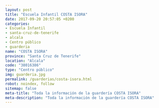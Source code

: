 ```yaml
---
layout: post
title: "Escuela Infantil COSTA ISORA"
date: 2017-09-20 20:57:05 +0200
categories:
- Escuela Infantil
- santa-cruz-de-tenerife
- alcala
- Centro público
- guarderia
name: "COSTA ISORA"
province: "Santa Cruz de Tenerife"
location: "Alcala"
code: "38016386"
type: "Centro público"
img: guarderia.jpg
permalink: /guarderias/costa-isora.html
robot: noindex, follow
sitemap: false
meta-title: "Toda la información de la guardería COSTA ISORA"
meta-description: "Toda la información de la guardería COSTA ISORA"
---
```

